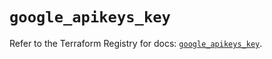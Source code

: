 # `google_apikeys_key`

Refer to the Terraform Registry for docs: [`google_apikeys_key`](https://registry.terraform.io/providers/hashicorp/google/6.10.0/docs/resources/apikeys_key).
